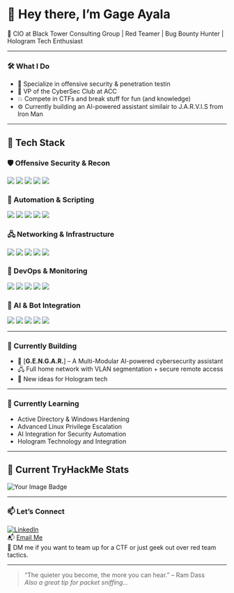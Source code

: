 # 👋 Hey there, I’m Gage Ayala

🎯 CIO at Black Tower Consulting Group | Red Teamer | Bug Bounty Hunter | Hologram Tech Enthusiast

---

### 🛠️ What I Do
- 🔐 Specialize in offensive security & penetration testin
- 🧠 VP of the CyberSec Club at ACC
- 💥 Compete in CTFs and break stuff for fun (and knowledge)
- ⚙️ Currently building an AI-powered assistant similair to J.A.R.V.I.S from Iron Man

---

<h2>🧰 Tech Stack</h2>

<h3>🛡 Offensive Security & Recon</h3>
<p>
  <img src="https://img.shields.io/badge/NMAP-005FAD?style=for-the-badge&logo=nmap&logoColor=white" />
  <img src="https://img.shields.io/badge/BURP%20SUITE-FF6F00?style=for-the-badge&logo=burpsuite&logoColor=white" />
  <img src="https://img.shields.io/badge/METASPLOIT-E91E63?style=for-the-badge&logo=metasploit&logoColor=white" />
  <img src="https://img.shields.io/badge/GOBUSTER-0078D4?style=for-the-badge&logo=ghostery&logoColor=white" />
  <img src="https://img.shields.io/badge/NESSUS-00457C?style=for-the-badge&logo=tenable&logoColor=white" />
</p>

<h3>🧠 Automation & Scripting</h3>
<p>
  <img src="https://img.shields.io/badge/PYTHON-3776AB?style=for-the-badge&logo=python&logoColor=white" />
  <img src="https://img.shields.io/badge/BASH-4EAA25?style=for-the-badge&logo=gnu-bash&logoColor=white" />
  <img src="https://img.shields.io/badge/POWERSHELL-5391FE?style=for-the-badge&logo=powershell&logoColor=white" />
  <img src="https://img.shields.io/badge/ANSIBLE-EE0000?style=for-the-badge&logo=ansible&logoColor=white" />
  <img src="https://img.shields.io/badge/TERRAFORM-7B42BC?style=for-the-badge&logo=terraform&logoColor=white" />
</p>

<h3>🖧 Networking & Infrastructure</h3>
<p>
  <img src="https://img.shields.io/badge/OPNsense-FE5000?style=for-the-badge&logo=openbsd&logoColor=white" />
  <img src="https://img.shields.io/badge/VMWARE-607078?style=for-the-badge&logo=vmware&logoColor=white" />
  <img src="https://img.shields.io/badge/WIRESHARK-0066CC?style=for-the-badge&logo=wireshark&logoColor=white" />
  <img src="https://img.shields.io/badge/WIREGUARD-88171A?style=for-the-badge&logo=wireguard&logoColor=white" />
  <img src="https://img.shields.io/badge/HAPROXY-000000?style=for-the-badge&logo=haproxy&logoColor=white" />
</p>

<h3>🔧 DevOps & Monitoring</h3>
<p>
  <img src="https://img.shields.io/badge/GIT-F05032?style=for-the-badge&logo=git&logoColor=white" />
  <img src="https://img.shields.io/badge/DOCKER-2496ED?style=for-the-badge&logo=docker&logoColor=white" />
  <img src="https://img.shields.io/badge/ELASTIC%20SIEM-005571?style=for-the-badge&logo=elastic&logoColor=white" />
  <img src="https://img.shields.io/badge/KUBERNETES-326CE5?style=for-the-badge&logo=kubernetes&logoColor=white" />
  <img src="https://img.shields.io/badge/SNORT-DA1C5C?style=for-the-badge&logo=snort&logoColor=white" />
</p>

<h3>🤖 AI & Bot Integration</h3>
<p>
  <img src="https://img.shields.io/badge/OPENAI-412991?style=for-the-badge&logo=openai&logoColor=white" />
  <img src="https://img.shields.io/badge/DISCORD-5865F2?style=for-the-badge&logo=discord&logoColor=white" />
  <img src="https://img.shields.io/badge/TELEGRAM-26A5E4?style=for-the-badge&logo=telegram&logoColor=white" />
  <img src="https://img.shields.io/badge/GOOGLE%20API-4285F4?style=for-the-badge&logo=google&logoColor=white" />
  <img src="https://img.shields.io/badge/META%20GLASSES-1D9BF0?style=for-the-badge&logo=meta&logoColor=white" />
</p>


---

### 🧪 Currently Building
- 🧠 [**G.E.N.G.A.R.**] – A Multi-Modular AI-powered cybersecurity assistant
- 🖧 Full home network with VLAN segmentation + secure remote access
- 📡 New ideas for Hologram tech

---

### 🌱 Currently Learning
- Active Directory & Windows Hardening
- Advanced Linux Privilege Escalation
- AI Integration for Security Automation
- Hologram Technology and Integration

---

## 🔐 Current TryHackMe Stats

<img src="https://tryhackme-badges.s3.amazonaws.com/GageGotya.png" alt="Your Image Badge" />

---

### 📫 Let’s Connect
[![LinkedIn](https://img.shields.io/badge/LinkedIn-GageAyala-blue?style=flat-square&logo=linkedin)](https://www.linkedin.com/in/gage-ayala-0207b42ab/)  
📬 [Email Me](mailto:Gageatx95@gmail.com)  
💬 DM me if you want to team up for a CTF or just geek out over red team tactics.

---

> “The quieter you become, the more you can hear.” – Ram Dass  
> _Also a great tip for packet sniffing..._

